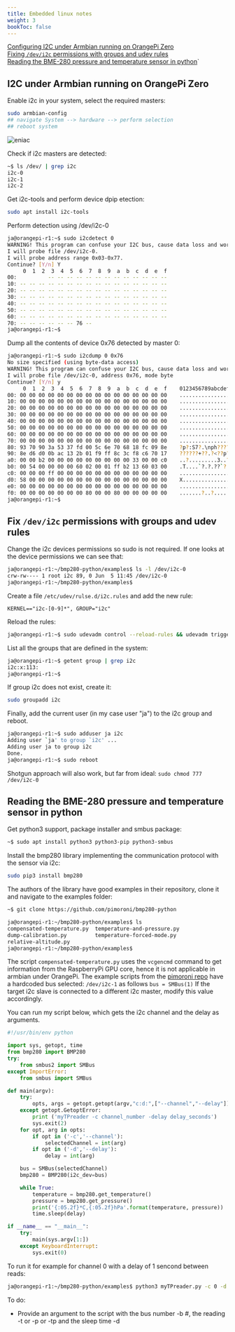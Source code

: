 ```yaml
---
title: Embedded linux notes
weight: 3
bookToc: false
---
```


[Configuring I2C under Armbian running on OrangePi Zero](#i2cArmbian)  
[Fixing ```/dev/i2c``` permissions with groups and udev rules](#permissions)  
[Reading the BME-280 pressure and temperature sensor in python](#BME-280)`

## I2C under Armbian running on OrangePi Zero <a name="i2cArmbian"></a>

Enable i2c in your system, select the required masters:
```bash
sudo armbian-config
## navigate System --> hardware --> perform selection
## reboot system
```
![eniac](/images/armbian_config_i2c.jpg)

Check if i2c masters are detected:

```bash
~$ ls /dev/ | grep i2c
i2c-0
i2c-1
i2c-2
```

Get i2c-tools and perform device dpip etection:
```bash
sudo apt install i2c-tools
```

Perform detection using /dev/i2c-0
```bash
ja@orangepi-r1:~$ sudo i2cdetect 0
WARNING! This program can confuse your I2C bus, cause data loss and worse!
I will probe file /dev/i2c-0.
I will probe address range 0x03-0x77.
Continue? [Y/n] Y
     0  1  2  3  4  5  6  7  8  9  a  b  c  d  e  f
00:          -- -- -- -- -- -- -- -- -- -- -- -- --
10: -- -- -- -- -- -- -- -- -- -- -- -- -- -- -- --
20: -- -- -- -- -- -- -- -- -- -- -- -- -- -- -- --
30: -- -- -- -- -- -- -- -- -- -- -- -- -- -- -- --
40: -- -- -- -- -- -- -- -- -- -- -- -- -- -- -- --
50: -- -- -- -- -- -- -- -- -- -- -- -- -- -- -- --
60: -- -- -- -- -- -- -- -- -- -- -- -- -- -- -- --
70: -- -- -- -- -- -- 76 --
ja@orangepi-r1:~$
```

Dump all the contents of device 0x76 detected by master 0:

```bash
ja@orangepi-r1:~$ sudo i2cdump 0 0x76
No size specified (using byte-data access)
WARNING! This program can confuse your I2C bus, cause data loss and worse!
I will probe file /dev/i2c-0, address 0x76, mode byte
Continue? [Y/n] y
     0  1  2  3  4  5  6  7  8  9  a  b  c  d  e  f    0123456789abcdef
00: 00 00 00 00 00 00 00 00 00 00 00 00 00 00 00 00    ................
10: 00 00 00 00 00 00 00 00 00 00 00 00 00 00 00 00    ................
20: 00 00 00 00 00 00 00 00 00 00 00 00 00 00 00 00    ................
30: 00 00 00 00 00 00 00 00 00 00 00 00 00 00 00 00    ................
40: 00 00 00 00 00 00 00 00 00 00 00 00 00 00 00 00    ................
50: 00 00 00 00 00 00 00 00 00 00 00 00 00 00 00 00    ................
60: 00 00 00 00 00 00 00 00 00 00 00 00 00 00 00 00    ................
70: 00 00 00 00 00 00 00 00 00 00 00 00 00 00 00 00    ................
80: 93 70 90 3a 53 37 fd 00 5c 6e 70 68 18 fc 09 8e    ?p?:S7?.\nph????
90: 8e d6 d0 0b ac 13 2b 01 f9 ff 8c 3c f8 c6 70 17    ??????+??.?<??p?
a0: 00 00 b2 00 00 00 00 00 00 00 00 00 33 00 00 c0    ..?.........3..?
b0: 00 54 00 00 00 00 60 02 00 01 ff b2 13 60 03 00    .T....`?.?.??`?.
c0: 00 00 00 ff 00 00 00 00 00 00 00 00 00 00 00 00    ................
d0: 58 00 00 00 00 00 00 00 00 00 00 00 00 00 00 00    X...............
e0: 00 00 00 00 00 00 00 00 00 00 00 00 00 00 00 00    ................
f0: 00 00 00 00 00 00 00 80 00 00 80 00 00 00 00 00    .......?..?.....
ja@orangepi-r1:~$

```

## Fix ```/dev/i2c``` permissions with groups and udev rules <a name="permissions"></a>
Change the i2c devices permissions so sudo is not required. If one looks at the device permissions we can see that:
```bash
ja@orangepi-r1:~/bmp280-python/examples$ ls -l /dev/i2c-0
crw-rw---- 1 root i2c 89, 0 Jun  5 11:45 /dev/i2c-0
ja@orangepi-r1:~/bmp280-python/examples$
```
Create a file ```/etc/udev/rulse.d/i2c.rules``` and add the new rule:
```
KERNEL=="i2c-[0-9]*", GROUP="i2c"
```
Reload the rules:
```bash
ja@orangepi-r1:~$ sudo udevadm control --reload-rules && udevadm trigger
```

List all the groups that are defined in the system:
```bash
ja@orangepi-r1:~$ getent group | grep i2c
i2c:x:113:
ja@orangepi-r1:~$
```
If group i2c does not exist, create it:
```bash
sudo groupadd i2c
```
Finally, add the current user (in my case user "ja") to the i2c group and reboot.

```bash
ja@orangepi-r1:~$ sudo adduser ja i2c
Adding user `ja' to group `i2c' ...
Adding user ja to group i2c
Done.
ja@orangepi-r1:~$ sudo reboot
```

Shotgun approach will also work, but far from ideal: ```sudo chmod 777 /dev/i2c-0```

## Reading the BME-280 pressure and temperature sensor in python

Get python3 support, package installer and smbus package:
```bash
~$ sudo apt install python3 python3-pip python3-smbus
```

Install the bmp280 library implementing the communication protocol with the sensor via i2c:
```bash
sudo pip3 install bmp280
```
The authors of the library have good examples in their repository, clone it and navigate to the examples folder:
```bash
~$ git clone https://github.com/pimoroni/bmp280-python
```

```bash
ja@orangepi-r1:~/bmp280-python/examples$ ls
compensated-temperature.py  temperature-and-pressure.py
dump-calibration.py         temperature-forced-mode.py
relative-altitude.py
ja@orangepi-r1:~/bmp280-python/examples$
```

The script ```compensated-temperature.py``` uses the ```vcgencmd``` command to get information from the RaspberryPi GPU core, hence it is not applicable in armbian under OrangePi. The example scripts from the [pimoroni repo](https://github.com/pimoroni/bmp280-python/blob/master/examples/temperature-and-pressure.py) have a hardcoded bus selected: ```/dev/i2c-1``` as follows ```bus = SMBus(1)``` If the target i2c slave is connected to a different i2c master, modify this value accordingly.

You can run my script below, which gets the i2c channel and the delay as arguments.

```python
#!/usr/bin/env python

import sys, getopt, time
from bmp280 import BMP280
try:
    from smbus2 import SMBus
except ImportError:
    from smbus import SMBus

def main(argv):
    try:
        opts, args = getopt.getopt(argv,"c:d:",["--channel","--delay"])
    except getopt.GetoptError:
        print ('myTPreader -c channel_number -delay delay_seconds')
        sys.exit(2)
    for opt, arg in opts:
        if opt in ('-c','--channel'):
            selectedChannel = int(arg)
        if opt in ('-d','--delay'):
            delay = int(arg)

    bus = SMBus(selectedChannel)
    bmp280 = BMP280(i2c_dev=bus)

    while True:
        temperature = bmp280.get_temperature()
        pressure = bmp280.get_pressure()
        print('{:05.2f}*C,{:05.2f}hPa'.format(temperature, pressure))
        time.sleep(delay)

if __name__ == "__main__":
    try:
        main(sys.argv[1:])
    except KeyboardInterrupt:
        sys.exit(0)

```

To run it for example for channel 0 with a delay of 1 sencond between reads:
```bash
ja@orangepi-r1:~/bmp280-python/examples$ python3 myTPreader.py -c 0 -d 1
```

To do:
* Provide an argument to the script with the bus number -b #, the reading -t or -p or -tp and the sleep time -d